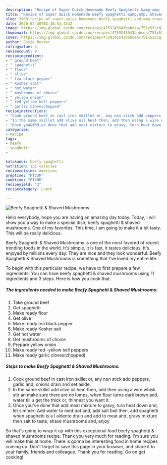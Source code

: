 ```yaml
---
description: "Recipe of Super Quick Homemade Beefy Spaghetti &amp;amp; Shaved Mushrooms"
title: "Recipe of Super Quick Homemade Beefy Spaghetti &amp;amp; Shaved Mushrooms"
slug: 2908-recipe-of-super-quick-homemade-beefy-spaghetti-and-amp-shaved-mushrooms
date: 2020-07-30T03:16:53.454Z
image: https://img-global.cpcdn.com/recipes/4759245643babcea/751x532cq70/beefy-spaghetti-shaved-mushrooms-recipe-main-photo.jpg
thumbnail: https://img-global.cpcdn.com/recipes/4759245643babcea/751x532cq70/beefy-spaghetti-shaved-mushrooms-recipe-main-photo.jpg
cover: https://img-global.cpcdn.com/recipes/4759245643babcea/751x532cq70/beefy-spaghetti-shaved-mushrooms-recipe-main-photo.jpg
author: Essie Becker
ratingvalue: 4
reviewcount: 9
recipeingredient:
- " ground beef"
- " spaghetti"
- " flour"
- " olive"
- " tea black pepper"
- " Kosher salt"
- " hot water"
- " mushrooms of choice"
- " yellow onion"
- " red yellow bell peppers"
- " garlic cloveschopped"
recipeinstructions:
- "Cook ground beef in cast iron skillet or, any non stick add peppers, garlic and, onions drain and set aside."
- "In the same skillet add olive oil heat then, add then using a wire whisk stir an make sure there are no lumps, when flour turns dark brown add, water till u get the thick or, thinnest you want it."
- "Once you&#39;ve done that add meat mixture to gravy, turn heat down and, let simmer; Add water to med pot and, add salt boil then, add spaghetti when spaghetti is a I aldente drain and add to meat and, gravy mixture then salt to taste, shave mushrooms and, enjoy"
categories:
- Recipe
tags:
- beefy
- spaghetti
- 

katakunci: beefy spaghetti  
nutrition: 151 calories
recipecuisine: American
preptime: "PT23M"
cooktime: "PT49M"
recipeyield: "3"
recipecategory: Lunch

---
```



![Beefy Spaghetti &amp; Shaved Mushrooms](https://img-global.cpcdn.com/recipes/4759245643babcea/751x532cq70/beefy-spaghetti-shaved-mushrooms-recipe-main-photo.jpg)

Hello everybody, hope you are having an amazing day today. Today, I will show you a way to make a special dish, beefy spaghetti &amp; shaved mushrooms. One of my favorites. This time, I am going to make it a bit tasty. This will be really delicious.

Beefy Spaghetti &amp; Shaved Mushrooms is one of the most favored of recent trending foods in the world. It's simple, it is fast, it tastes delicious. It's enjoyed by millions every day. They are nice and they look wonderful. Beefy Spaghetti &amp; Shaved Mushrooms is something that I've loved my entire life.




To begin with this particular recipe, we have to first prepare a few ingredients. You can have beefy spaghetti &amp; shaved mushrooms using 11 ingredients and 3 steps. Here is how you cook that.

<!--inarticleads1-->

##### The ingredients needed to make Beefy Spaghetti &amp; Shaved Mushrooms:

1. Take  ground beef
1. Get  spaghetti
1. Make ready  flour
1. Get  olive
1. Make ready  tea black pepper
1. Make ready  Kosher salt
1. Get  hot water
1. Get  mushrooms of choice
1. Prepare  yellow onion
1. Make ready  red -yellow bell peppers
1. Make ready  garlic cloves(chopped)




<!--inarticleads2-->

##### Steps to make Beefy Spaghetti &amp; Shaved Mushrooms:

1. Cook ground beef in cast iron skillet or, any non stick add peppers, garlic and, onions drain and set aside.
1. In the same skillet add olive oil heat then, add then using a wire whisk stir an make sure there are no lumps, when flour turns dark brown add, water till u get the thick or, thinnest you want it.
1. Once you&#39;ve done that add meat mixture to gravy, turn heat down and, let simmer; Add water to med pot and, add salt boil then, add spaghetti when spaghetti is a I aldente drain and add to meat and, gravy mixture then salt to taste, shave mushrooms and, enjoy




So that's going to wrap it up with this exceptional food beefy spaghetti &amp; shaved mushrooms recipe. Thank you very much for reading. I'm sure you will make this at home. There is gonna be interesting food in home recipes coming up. Don't forget to save this page in your browser, and share it to your family, friends and colleague. Thank you for reading. Go on get cooking!
